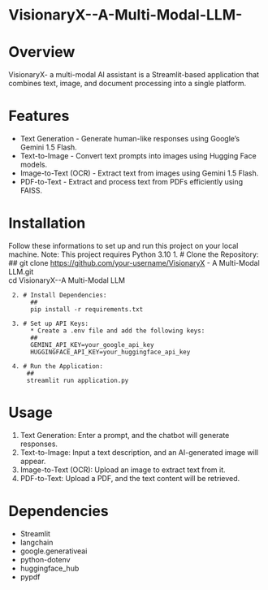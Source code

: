 # VisionaryX--A-Multi-Modal-LLM- #

# Overview #

VisionaryX- a multi-modal AI assistant is a Streamlit-based application that combines text, image, and document processing into a single platform.

# Features #

 * Text Generation - Generate human-like responses using Google’s Gemini 1.5 Flash.
 * Text-to-Image - Convert text prompts into images using Hugging Face models.
 * Image-to-Text (OCR) - Extract text from images using Gemini 1.5 Flash.
 * PDF-to-Text - Extract and process text from PDFs efficiently using FAISS.

# Installation #
   Follow these informations to set up and run this project on your local machine.
   Note: This project requires Python 3.10 
     1. # Clone the Repository:
         ##
         git clone https://github.com/your-username/VisionaryX - A Multi-Modal LLM.git  
         cd VisionaryX--A Multi-Modal LLM

     2. # Install Dependencies:
          ##
          pip install -r requirements.txt 
          
     3. # Set up API Keys: 
          * Create a .env file and add the following keys:
          ##
          GEMINI_API_KEY=your_google_api_key  
          HUGGINGFACE_API_KEY=your_huggingface_api_key  

     4. # Run the Application:
         ##
         streamlit run application.py

#  Usage #

  1. Text Generation: Enter a prompt, and the chatbot will generate responses.
  2. Text-to-Image: Input a text description, and an AI-generated image will appear.
  3. Image-to-Text (OCR): Upload an image to extract text from it.
  4. PDF-to-Text: Upload a PDF, and the text content will be retrieved.

# Dependencies #

 * Streamlit
 * langchain
 * google.generativeai
 * python-dotenv
 * huggingface_hub
 * pypdf
   




           





